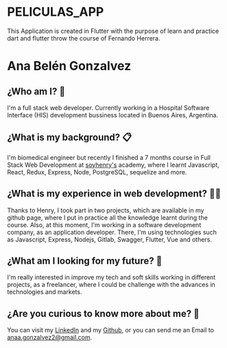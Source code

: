 # PELICULAS_APP

This Application is created in Flutter with the purpose of learn and practice dart and flutter throw the course of Fernando Herrera. 

# Ana Belén Gonzalvez 

## ¿Who am I? 👀

 I'm a full stack web developer. Currently working in a Hospital Software Interface (HIS) development bussiness located in Buenos Aires, Argentina.

## ¿What is my background? 📋

I'm biomedical engineer but recently I finished a 7 months course in Full Stack Web Development at [soyhenry's](https://www.soyhenry.com/) academy, where I learnt Javascript, React, Redux, Express, Node, PostgreSQL, sequelize and more.

## ¿What is my experience in web development? 👩‍💻

Thanks to Henry, I took part in two projects, which are available in my github page, where I put in practice all the knowledge learnt during the course. 
Also, at this moment, I'm working in a software development company, as an application developer. There, I'm using technologies such as Javascript, Express, Nodejs, Gitlab, Swagger, Flutter, Vue and others.

## ¿What am I looking for my future? 🔮

I'm really interested in improve my tech and soft skills working in different projects, as a freelancer, where I could be challenge with the advances in technologies and markets.

## ¿Are you curious to know more about me? 🧐

You can visit my [LinkedIn](https://www.linkedin.com/in/anabel%C3%A9ngonzalvez/) and my [Github](https://github.com/AnaGonzalvez), or you can send me an Email to anaa.gonzalvez2@gmail.com.
